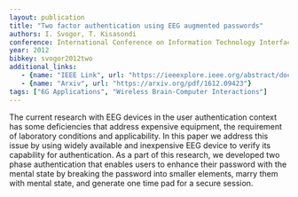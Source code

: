 ```yaml
---
layout: publication
title: "Two factor authentication using EEG augmented passwords"
authors: I. Svogor, T. Kisasondi
conference: International Conference on Information Technology Interfaces
year: 2012
bibkey: svogor2012two
additional_links:
   - {name: "IEEE Link", url: "https://ieeexplore.ieee.org/abstract/document/6308035"}
   - {name: "Arxiv", url: "https://arxiv.org/pdf/1612.09423"}
tags: ["6G Applications", "Wireless Brain-Computer Interactions"]
---
```

The current research with EEG devices in the user authentication context has some deficiencies that address expensive equipment, the requirement of laboratory conditions and applicability. In this paper we address this issue by using widely available and inexpensive EEG device to verify its capability for authentication. As a part of this research, we developed two phase authentication that enables users to enhance their password with the mental state by breaking the password into smaller elements, marry them with mental state, and generate one time pad for a secure session.